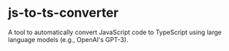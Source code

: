 # js-to-ts-converter
A tool to automatically convert JavaScript code to TypeScript using large language models (e.g., OpenAI's GPT-3).
